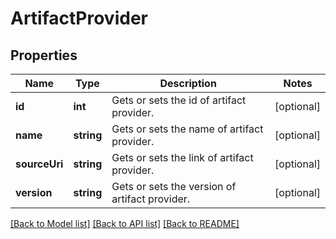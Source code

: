 # ArtifactProvider

## Properties
Name | Type | Description | Notes
------------ | ------------- | ------------- | -------------
**id** | **int** | Gets or sets the id of artifact provider. | [optional] 
**name** | **string** | Gets or sets the name of artifact provider. | [optional] 
**sourceUri** | **string** | Gets or sets the link of artifact provider. | [optional] 
**version** | **string** | Gets or sets the version of artifact provider. | [optional] 

[[Back to Model list]](../README.md#documentation-for-models) [[Back to API list]](../README.md#documentation-for-api-endpoints) [[Back to README]](../README.md)


